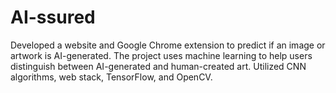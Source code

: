 # AI-ssured
Developed a website and Google Chrome extension to predict if an image or artwork is AI-generated. The project uses machine learning to help users distinguish between AI-generated and human-created art. Utilized CNN algorithms, web stack, TensorFlow, and OpenCV.
